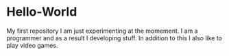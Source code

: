 # Hello-World
My first repository
I am just experimenting at the momement. I am a programmer and as a result I developing stuff.
In addition to this I also like to play video games.
